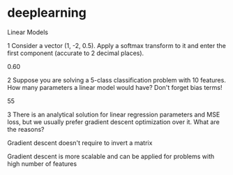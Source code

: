 # deeplearning
Linear Models


1
Consider a vector (1, -2, 0.5). Apply a softmax transform to it and enter the first component (accurate to 2 decimal places).

0.60

2
Suppose you are solving a 5-class classification problem with 10 features. How many parameters a linear model would have? Don't forget bias terms!

55

3
There is an analytical solution for linear regression parameters and MSE loss, but we usually prefer gradient descent optimization over it. What are the reasons?



Gradient descent doesn't require to invert a matrix



Gradient descent is more scalable and can be applied for problems with high number of features
